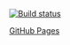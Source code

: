 [![Build status](https://ci.appveyor.com/api/projects/status/nc22ar1gpoc0kop8/branch/master?svg=true)](https://ci.appveyor.com/project/xmennx/anim/)

[GitHub Pages](https://github.com/xmennx/anim/)
